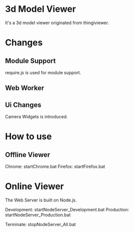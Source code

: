 
# 3d Model Viewer

It's a 3d model viewer originated from thingiviewer.


# Changes

## Module Support

require.js is used for module support.

## Web Worker


## Ui Changes

Camera Widgets is introduced.



# How to use

## Offline Viewer

Chrome:  startChrome.bat
Firefox: startFirefox.bat

# Online Viewer

The Web Server is built on Node.js.

Development:   startNodeServer_Development.bat
Production:    startNodeServer_Production.bat

Terminate:     stopNodeServer_All.bat




